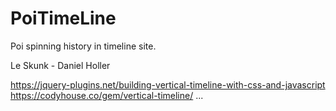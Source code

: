 # PoiTimeLine
Poi spinning history in timeline site.

Le Skunk - Daniel Holler

https://jquery-plugins.net/building-vertical-timeline-with-css-and-javascript
https://codyhouse.co/gem/vertical-timeline/
...
